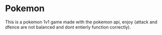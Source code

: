 # Pokemon

This is a pokemon 1v1 game made with the pokemon api, enjoy (attack and dfence are not balanced and dont entierly function correctly).
